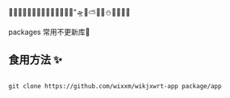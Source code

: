 🎉🤞✨🎁🎈🎄🎨💋🍓🍕🍉💐🌴🚀"🛸🗽⛅🌈🔥⛄🐶🏅🦄🐤

packages 常用不更新库🎉


## 食用方法  ✨
```  

git clone https://github.com/wixxm/wikjxwrt-app package/app






